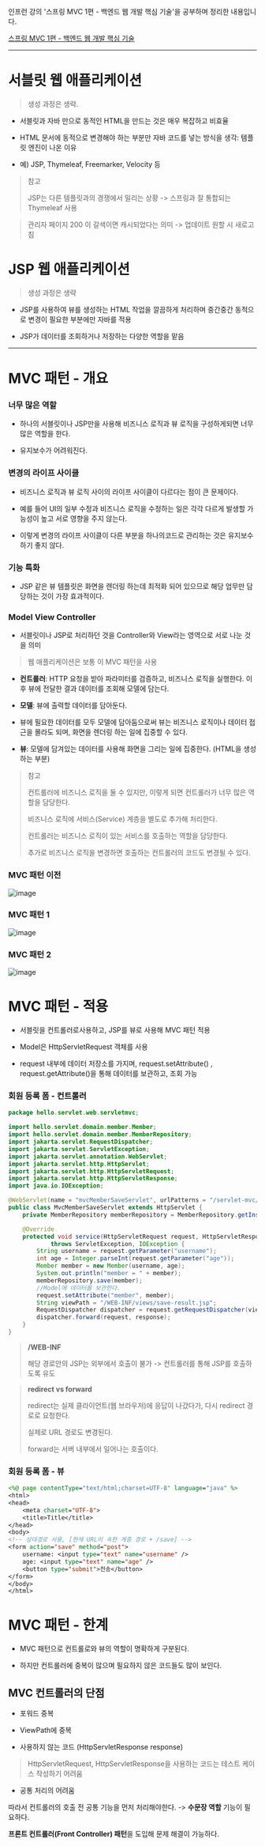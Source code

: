인프런 강의 '스프링 MVC 1편 - 백엔드 웹 개발 핵심 기술'을 공부하며 정리한 내용입니다.

[스프링 MVC 1편 - 백엔드 웹 개발 핵심 기술](https://www.inflearn.com/course/%EC%8A%A4%ED%94%84%EB%A7%81-mvc-1)

-----

# 서블릿 웹 애플리케이션

> 생성 과정은 생략.

- 서블릿과 자바 만으로 동적인 HTML을 만드는 것은 매우 복잡하고 비효율

- HTML 문서에 동적으로 변경해야 하는 부분만 자바 코드를 넣는 방식을 생각: 템플릿 엔진이 나온 이유

- 예) JSP, Thymeleaf, Freemarker, Velocity 등

> 참고
>
> JSP는 다른 템플릿과의 경쟁에서 밀리는 상황 -> 스프링과 잘 통합되는 Thymeleaf 사용

> 관리자 페이지 200 이 갈색이면 캐시되었다는 의미 -> 업데이트 원할 시 새로고침

# JSP 웹 애플리케이션

> 생성 과정은 생략

- JSP를 사용하여 뷰를 생성하는 HTML 작업을 깔끔하게 처리하며 중간중간 동적으로 변경이 필요한 부분에만 자바를 적용

- JSP가 데이터를 조회하거나 저장하는 다양한 역할을 맡음

-----

# MVC 패턴 - 개요

### 너무 많은 역할

- 하나의 서블릿이나 JSP만을 사용해 비즈니스 로직과 뷰 로직을 구성하게되면 너무 많은 역할을 한다.

- 유지보수가 어려워진다.

### 변경의 라이프 사이클

- 비즈니스 로직과 뷰 로직 사이의 라이프 사이클이 다르다는 점이 큰 문제이다.

- 예를 들어 UI의 일부 수정과 비즈니스 로직을 수정하는 일은 각각 다르게 발생할 가능성이 높고 서로 영향을 주지 않는다.

- 이렇게 변경의 라이프 사이클이 다른 부분을 하나의코드로 관리하는 것은 유지보수하기 좋지 않다.  

### 기능 특화

- JSP 같은 뷰 템플릿은 화면을 렌더링 하는데 최적화 되어 있으므로 해당 업무만 담당하는 것이 가장 효과적이다.

### Model View Controller

- 서블릿이나 JSP로 처리하던 것을 Controller와 View라는 영역으로 서로 나눈 것을 의미

> 웹 애플리케이션은 보통 이 MVC 패턴을 사용

- **컨트롤러**: HTTP 요청을 받아 파라미터를 검증하고, 비즈니스 로직을 실행한다. 이후 뷰에 전달한 결과 데이터를 조회해 모델에 담는다.

- **모델**: 뷰에 출력할 데이터를 담아둔다.

- 뷰에 필요한 데이터를 모두 모델에 담아둠으로써 뷰는 비즈니스 로직이나 데이터 접근을 몰라도 되며, 화면을 렌더링 하는 일에 집중할 수 있다.

- **뷰**: 모델에 담겨있는 데이터를 사용해 화면을 그리는 일에 집중한다. (HTML을 생성하는 부분)

> 참고
>
> 컨트롤러에 비즈니스 로직을 둘 수 있지만, 이렇게 되면 컨트롤러가 너무 많은 역할을 담당한다.
>
> 비즈니스 로직에 서비스(Service) 계층을 별도로 추가해 처리한다.
>
> 컨트롤러는 비즈니스 로직이 있는 서비스를 호출하는 역할을 담당한다.
>
> 추가로 비즈니스 로직을 변경하면 호출하는 컨트롤러의 코드도 변경될 수 있다.

### MVC 패턴 이전

![image](https://github.com/user-attachments/assets/32f12c0c-b039-4760-b535-94f3ffe6a017)

### MVC 패턴 1

![image](https://github.com/user-attachments/assets/3689748b-ee7c-473f-bbc4-407e047df3ca)

### MVC 패턴 2

![image](https://github.com/user-attachments/assets/84a0a5e1-e513-4118-a644-c79533b65e3f)

# MVC 패턴 - 적용

- 서블릿을 컨트롤러로사용하고, JSP를 뷰로 사용해 MVC 패턴 적용

- Model은 HttpServletRequest 객체를 사용

- request 내부에 데이터 저장소를 가지며, request.setAttribute() , request.getAttribute()을 통해 데이터를 보관하고, 조회 가능

### 회원 등록 폼 - 컨트롤러

```JAVA
package hello.servlet.web.servletmvc;

import hello.servlet.domain.member.Member;
import hello.servlet.domain.member.MemberRepository;
import jakarta.servlet.RequestDispatcher;
import jakarta.servlet.ServletException;
import jakarta.servlet.annotation.WebServlet;
import jakarta.servlet.http.HttpServlet;
import jakarta.servlet.http.HttpServletRequest;
import jakarta.servlet.http.HttpServletResponse;
import java.io.IOException;

@WebServlet(name = "mvcMemberSaveServlet", urlPatterns = "/servlet-mvc/members/save")
public class MvcMemberSaveServlet extends HttpServlet {
    private MemberRepository memberRepository = MemberRepository.getInstance();

    @Override
    protected void service(HttpServletRequest request, HttpServletResponse response)
            throws ServletException, IOException {
        String username = request.getParameter("username");
        int age = Integer.parseInt(request.getParameter("age"));
        Member member = new Member(username, age);
        System.out.println("member = " + member);
        memberRepository.save(member);
        //Model에 데이터를 보관한다.
        request.setAttribute("member", member);
        String viewPath = "/WEB-INF/views/save-result.jsp";
        RequestDispatcher dispatcher = request.getRequestDispatcher(viewPath);
        dispatcher.forward(request, response);
    }
}
```

> **/WEB-INF**
>
> 해당 경로안의 JSP는 외부에서 호출이 불가 -> 컨트롤러를 통해 JSP를 호출하도록 유도

> **redirect vs forward**
>
> redirect는 실제 클라이언트(웹 브라우저)에 응답이 나갔다가, 다시 redirect 경로로 요청한다.
>
> 실제로 URL 경로도 변경된다.
>
> forward는 서버 내부에서 일어나는 호출이다.

### 회원 등록 폼 - 뷰

```JSP
<%@ page contentType="text/html;charset=UTF-8" language="java" %>
<html>
<head>
    <meta charset="UTF-8">
    <title>Title</title>
</head>
<body>
<!-- 상대경로 사용, [현재 URL이 속한 계층 경로 + /save] -->
<form action="save" method="post">
    username: <input type="text" name="username" />
    age: <input type="text" name="age" />
    <button type="submit">전송</button>
</form>
</body>
</html>
```

# MVC 패턴 - 한계

- MVC 패턴으로 컨트롤로와 뷰의 역할이 명확하게 구분된다.

- 하지만 컨트롤러에 중복이 많으며 필요하지 않은 코드들도 많이 보인다.

## MVC 컨트롤러의 단점

- 포워드 중복

- ViewPath에 중복

- 사용하지 않는 코드 (HttpServletResponse response)

> HttpServletRequest, HttpServletResponse을 사용하는 코드는 테스트 케이스 작성하기 어려움

- 공통 처리의 어려움

따라서 컨트롤러의 호출 전 공통 기능을 먼저 처리해야한다. -> **수문장 역할** 기능이 필요하다.

**프론트 컨트롤러(Front Controller) 패턴**을 도입해 문제 해결이 가능하다.
